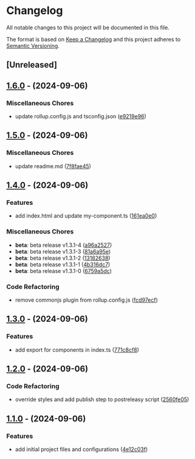 # Changelog

All notable changes to this project will be documented in this file.

The format is based on [Keep a Changelog](http://keepachangelog.com/en/1.0.0/)
and this project adheres to [Semantic Versioning](http://semver.org/spec/v2.0.0.html).

## [Unreleased]

## [1.6.0](https://github.com/Maik3345/projex-web-components/compare/v1.5.0...v1.6.0) - (2024-09-06)

### Miscellaneous Chores

* update rollup.config.js and tsconfig.json ([e9219e96](https://github.com/Maik3345/projex-web-components/commit/e9219e9614d7af8673ed8748ec653ae198b77e58))


## [1.5.0](https://github.com/Maik3345/projex-web-components/compare/v1.4.0...v1.5.0) - (2024-09-06)

### Miscellaneous Chores

* update readme.md ([7f8fae45](https://github.com/Maik3345/projex-web-components/commit/7f8fae45b2f1c325aa664efb4e1cd79740a9266d))


## [1.4.0](https://github.com/Maik3345/projex-web-components/compare/v1.3.1-4...v1.4.0) - (2024-09-06)

### Features

* add index.html and update my-component.ts ([161ea0e0](https://github.com/Maik3345/projex-web-components/commit/161ea0e0fddb8a95cc7f3144d21e622f9cc762f4))

### Miscellaneous Chores

* **beta**: beta release v1.3.1-4 ([a96a2527](https://github.com/Maik3345/projex-web-components/commit/a96a2527d00742bbbd37a2b82f1b8b0dd9891622))
* **beta**: beta release v1.3.1-3 ([81a6a95e](https://github.com/Maik3345/projex-web-components/commit/81a6a95ec7dd94bffb97bbdf04949fa885e1669f))
* **beta**: beta release v1.3.1-2 ([13182638](https://github.com/Maik3345/projex-web-components/commit/13182638282aa66e27a9a2cb58d9727d0a3c8472))
* **beta**: beta release v1.3.1-1 ([4b316dc7](https://github.com/Maik3345/projex-web-components/commit/4b316dc76051d5f51a64bed094f2144c3c408db6))
* **beta**: beta release v1.3.1-0 ([6759a5dc](https://github.com/Maik3345/projex-web-components/commit/6759a5dcbc5f58a6b36162d5d3747e7ba9202339))

### Code Refactoring

* remove commonjs plugin from rollup.config.js ([fcd97ecf](https://github.com/Maik3345/projex-web-components/commit/fcd97ecf2d7bf446364864085ef203cf7f005e10))


## [1.3.0](https://github.com/Maik3345/projex-web-components/compare/v1.2.0...v1.3.0) - (2024-09-06)

### Features

* add export for components in index.ts ([771c8cf8](https://github.com/Maik3345/projex-web-components/commit/771c8cf89bf4af1de3ce0084356b638c474e00c3))


## [1.2.0](https://github.com/Maik3345/projex-web-components/compare/v1.1.0...v1.2.0) - (2024-09-06)

### Code Refactoring

* override styles and add publish step to postreleasy script ([2560fe05](https://github.com/Maik3345/projex-web-components/commit/2560fe05a59906cfea1c62e79a37b67eb85e684f))


## [1.1.0](https://github.com/Maik3345/projex-web-components/releases/tag/v1.1.0) - (2024-09-06)

### Features

* add initial project files and configurations ([4e12c03f](https://github.com/Maik3345/projex-web-components/commit/4e12c03f728cd18fc6630e751eec780d485f0365))

